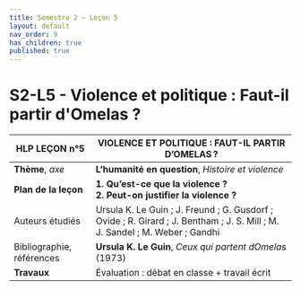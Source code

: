 ```yaml
---
title: Semestre 2 – Leçon 5
layout: default
nav_order: 9
has_children: true
published: true
---
```

# S2-L5 - Violence et politique : Faut-il partir d'Omelas ?   


| HLP LEÇON n°5    | VIOLENCE ET POLITIQUE : FAUT-IL PARTIR D’OMELAS ?      |
| ------------------------- | ------------------------------------------ |
| **Thème**, *axe*                  | **L’humanité en question**, *Histoire et violence*                       |
| **Plan de la leçon**      | **1. Qu’est-ce que la violence ? <br> 2.  Peut-on justifier la violence ?**                      |
| Auteurs étudiés           | Ursula K. Le Guin ; J. Freund ; G. Gusdorf ; Ovide ; R. Girard ; J. Bentham ; J. S. Mill ; M. J. Sandel ; M. Weber ; Gandhi |
| Bibliographie, références | **Ursula K. Le Guin**, *Ceux qui partent dOmelas* (1973)         |
| **Travaux**               | Évaluation : débat  en classe + travail écrit                |
